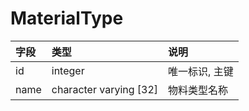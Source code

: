 # MaterialType

|字段|类型|说明|
|:--|:--|:--|
|id|integer|唯一标识, 主键|
|name|character varying [32]|物料类型名称|
